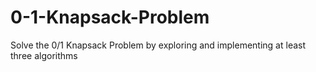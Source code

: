 # 0-1-Knapsack-Problem
Solve the 0/1 Knapsack Problem by exploring and implementing at least three algorithms
